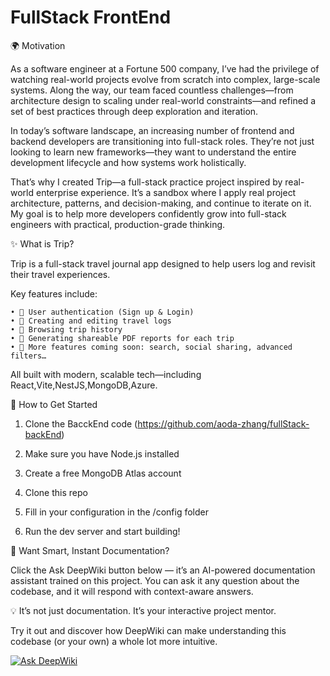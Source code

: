 # FullStack FrontEnd

🌍 Motivation

As a software engineer at a Fortune 500 company, I’ve had the privilege of watching real-world projects evolve from scratch into complex, large-scale systems. Along the way, our team faced countless challenges—from architecture design to scaling under real-world constraints—and refined a set of best practices through deep exploration and iteration.

In today’s software landscape, an increasing number of frontend and backend developers are transitioning into full-stack roles. They’re not just looking to learn new frameworks—they want to understand the entire development lifecycle and how systems work holistically.

That’s why I created Trip—a full-stack practice project inspired by real-world enterprise experience. It’s a sandbox where I apply real project architecture, patterns, and decision-making, and continue to iterate on it. My goal is to help more developers confidently grow into full-stack engineers with practical, production-grade thinking.

✨ What is Trip?

Trip is a full-stack travel journal app designed to help users log and revisit their travel experiences.

Key features include:

    • 🔐 User authentication (Sign up & Login)
    • 📝 Creating and editing travel logs
    • 📖 Browsing trip history
    • 📄 Generating shareable PDF reports for each trip
    • 🔧 More features coming soon: search, social sharing, advanced filters…

All built with modern, scalable tech—including React,Vite,NestJS,MongoDB,Azure.

🚀 How to Get Started

1. Clone the BacckEnd code (https://github.com/aoda-zhang/fullStack-backEnd)

2. Make sure you have Node.js installed
3. Create a free MongoDB Atlas account
4. Clone this repo
5. Fill in your configuration in the /config folder
6. Run the dev server and start building!

🧠 Want Smart, Instant Documentation?

Click the Ask DeepWiki button below — it’s an AI-powered documentation assistant trained on this project. You can ask it any question about the codebase, and it will respond with context-aware answers.

💡 It’s not just documentation. It’s your interactive project mentor.

Try it out and discover how DeepWiki can make understanding this codebase (or your own) a whole lot more intuitive.

[![Ask DeepWiki](https://deepwiki.com/badge.svg)](https://deepwiki.com/aoda-zhang/fullStack-frontEnd)
